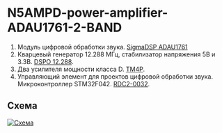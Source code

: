 # N5AMPD-power-amplifier-ADAU1761-2-BAND
1. Модуль цифровой обработки звука. <a class="link" href="https://www.chipdip.ru/product/sigmadsp-adau1761">SigmaDSP ADAU1761</a>
2. Кварцевый генератор 12.288 МГц, стабилизатор напряжения 5В и 3.3В. <a class="link" href="https://www.chipdip.ru/product/rdc2-0032">DSPO 12.288</a>. 
3. Два усилителя мощности класса D. <a class="link" href="https://www.chipdip.ru/product/rdc2-0050">TM4P</a>.
4. Управляющий элемент для проектов цифровой обработки звука. Микроконтроллер STM32F042. <a class="link" href="https://www.chipdip.ru/product/rdc2-0032">RDC2-0032</a>.

<h2>Схема</h2>

<p><a class="galery" href="https://static.chipdip.ru/lib/507/DOC004507984.jpg"><img alt="Схема" src="https://static.chipdip.ru/lib/507/DOC004507983.jpg" /></a></p>
